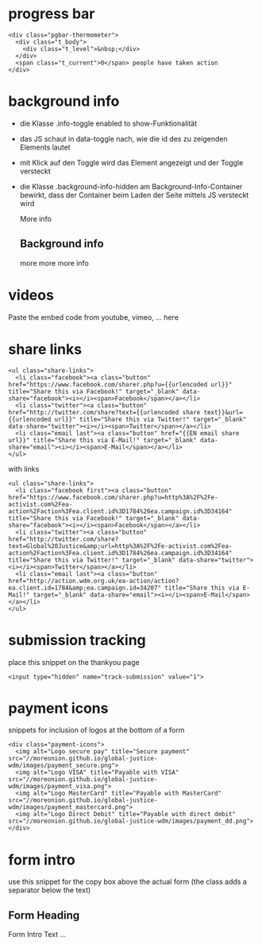 # progress bar

    <div class="pgbar-thermometer">
      <div class="t_body">
        <div class="t_level">&nbsp;</div>
      </div>
      <span class="t_current">0</span> people have taken action
    </div>

# background info

* die Klasse .info-toggle enabled to show-Funktionalität
* das JS schaut in data-toggle nach, wie die id des zu zeigenden Elements lautet
* mit Klick auf den Toggle wird das Element angezeigt und der Toggle versteckt
* die Klasse .background-info-hidden am Background-Info-Container bewirkt, dass
  der Container beim Laden der Seite mittels JS versteckt wird

    <a class="info-toggle">More info</a>

    <div id="background-info" class="background-info-hidden">
      <h2>Background info</h2>
      <p>more more more info</p>
    </div>

# videos

<div class="video">
 Paste the embed code from youtube, vimeo, ... here
</div>

# share links

    <ul class="share-links">
      <li class="facebook"><a class="button" href="https://www.facebook.com/sharer.php?u={{urlencoded url}}" title="Share this via Facebook!" target="_blank" data-share="facebook"><i></i><span>Facebook</span></a></li>
      <li class="twitter"><a class="button" href="http://twitter.com/share?text={{urlencoded share text}}&url={{urlencoded url}}" title="Share this via Twitter!" target="_blank" data-share="twitter"><i></i><span>Twitter</span></a></li>
      <li class="email last"><a class="button" href="{{EN email share url}}" title="Share this via E-Mail!" target="_blank" data-share="email"><i></i><span>E-Mail</span></a></li>
    </ul>

with links

    <ul class="share-links">
      <li class="facebook first"><a class="button" href="https://www.facebook.com/sharer.php?u=http%3A%2F%2Fe-activist.com%2Fea-action%2Faction%3Fea.client.id%3D1784%26ea.campaign.id%3D34164" title="Share this via Facebook!" target="_blank" data-share="facebook"><i></i><span>Facebook</span></a></li>
      <li class="twitter"><a class="button" href="http://twitter.com/share?text=Global%20Justice&amp;url=http%3A%2F%2Fe-activist.com%2Fea-action%2Faction%3Fea.client.id%3D1784%26ea.campaign.id%3D34164" title="Share this via Twitter!" target="_blank" data-share="twitter"><i></i><span>Twitter</span></a></li>
      <li class="email last"><a class="button" href="http://action.wdm.org.uk/ea-action/action?ea.client.id=1784&amp;ea.campaign.id=34207" title="Share this via E-Mail!" target="_blank" data-share="email"><i></i><span>E-Mail</span></a></li>
    </ul>

# submission tracking

place this snippet on the thankyou page

    <input type="hidden" name="track-submission" value="1">

# payment icons

snippets for inclusion of logos at the bottom of a form

    <div class="payment-icons">
      <img alt="Logo secure pay" title="Secure payment" src="//moreonion.github.io/global-justice-wdm/images/payment_secure.png">
      <img alt="Logo VISA" title="Payable with VISA" src="//moreonion.github.io/global-justice-wdm/images/payment_visa.png">
      <img alt="Logo MasterCard" title="Payable with MasterCard" src="//moreonion.github.io/global-justice-wdm/images/payment_mastercard.png">
      <img alt="Logo Direct Debit" title="Payable with direct debit" src="//moreonion.github.io/global-justice-wdm/images/payment_dd.png">
    </div>

# form intro

use this snippet for the copy box above the actual form (the class adds a separator below the text)

<div class="intro">
  <h2>Form Heading</h2>
  <p> Form Intro Text ... </p>
</div>
